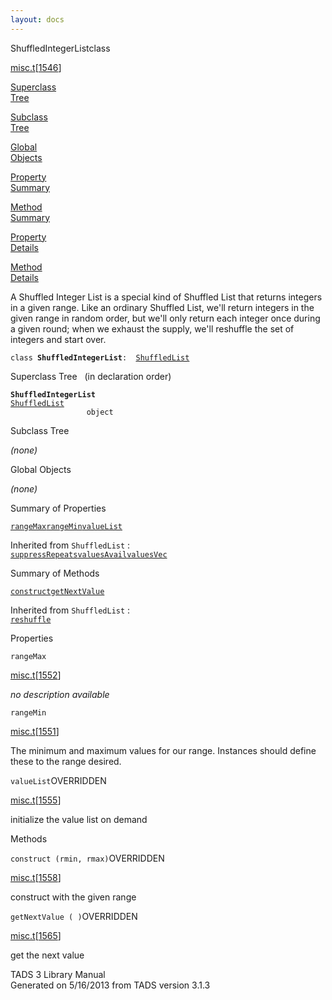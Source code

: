 ```yaml
---
layout: docs
---
```

<span class="title">ShuffledIntegerList</span><span class="type">class</span>

[misc.t](../file/misc.t.html)\[[1546](../source/misc.t.html#1546)\]

[Superclass  
Tree](#_SuperClassTree_)

[Subclass  
Tree](#_SubClassTree_)

[Global  
Objects](#_ObjectSummary_)

[Property  
Summary](#_PropSummary_)

[Method  
Summary](#_MethodSummary_)

[Property  
Details](#_Properties_)

[Method  
Details](#_Methods_)



A Shuffled Integer List is a special kind of Shuffled List that returns
integers in a given range. Like an ordinary Shuffled List, we'll return
integers in the given range in random order, but we'll only return each
integer once during a given round; when we exhaust the supply, we'll
reshuffle the set of integers and start over.

`class `**`ShuffledIntegerList`**` :   `[`ShuffledList`](../object/ShuffledList.html)



<span id="_SuperClassTree_"></span>



<span class="hdln">Superclass Tree</span>   (in declaration order)



**`ShuffledIntegerList`**  
[`ShuffledList`](../object/ShuffledList.html)  
`                 object`  
<span id="_SubClassTree_"></span>



<span class="hdln">Subclass Tree</span>  



*(none)* <span id="_ObjectSummary_"></span>



<span class="hdln">Global Objects</span>  



*(none)* <span id="_PropSummary_"></span>



<span class="hdln">Summary of Properties</span>  



[`rangeMax`](#rangeMax)[`rangeMin`](#rangeMin)[`valueList`](#valueList)

Inherited from `ShuffledList` :  
[`suppressRepeats`](../object/ShuffledList.html#suppressRepeats)[`valuesAvail`](../object/ShuffledList.html#valuesAvail)[`valuesVec`](../object/ShuffledList.html#valuesVec)

<span id="_MethodSummary_"></span>



<span class="hdln">Summary of Methods</span>  



[`construct`](#construct)[`getNextValue`](#getNextValue)

Inherited from `ShuffledList` :  
[`reshuffle`](../object/ShuffledList.html#reshuffle)

<span id="_Properties_"></span>



<span class="hdln">Properties</span>  



<span id="rangeMax"></span>

`rangeMax`

[misc.t](../file/misc.t.html)\[[1552](../source/misc.t.html#1552)\]



*no description available*



<span id="rangeMin"></span>

`rangeMin`

[misc.t](../file/misc.t.html)\[[1551](../source/misc.t.html#1551)\]



The minimum and maximum values for our range. Instances should define
these to the range desired.



<span id="valueList"></span>

`valueList`<span class="rem">OVERRIDDEN</span>

[misc.t](../file/misc.t.html)\[[1555](../source/misc.t.html#1555)\]



initialize the value list on demand



<span id="_Methods_"></span>



<span class="hdln">Methods</span>  



<span id="construct"></span>

`construct (rmin, rmax)`<span class="rem">OVERRIDDEN</span>

[misc.t](../file/misc.t.html)\[[1558](../source/misc.t.html#1558)\]



construct with the given range



<span id="getNextValue"></span>

`getNextValue ( )`<span class="rem">OVERRIDDEN</span>

[misc.t](../file/misc.t.html)\[[1565](../source/misc.t.html#1565)\]



get the next value





TADS 3 Library Manual  
Generated on 5/16/2013 from TADS version 3.1.3


